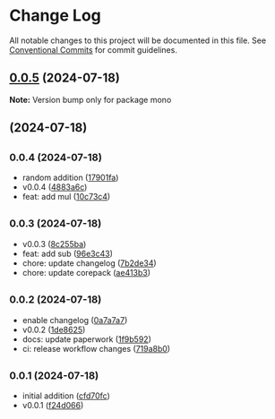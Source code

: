 # Change Log

All notable changes to this project will be documented in this file. See
[Conventional Commits](https://conventionalcommits.org) for commit guidelines.

## [0.0.5](https://github.com/barelyhuman/mono/compare/v0.0.4...v0.0.5) (2024-07-18)

**Note:** Version bump only for package mono

## (2024-07-18)

## <small>0.0.4 (2024-07-18)</small>

- random addition
  ([17901fa](https://github.com/barelyhuman/mono/commit/17901fa))
- v0.0.4 ([4883a6c](https://github.com/barelyhuman/mono/commit/4883a6c))
- feat: add mul ([10c73c4](https://github.com/barelyhuman/mono/commit/10c73c4))

## <small>0.0.3 (2024-07-18)</small>

- v0.0.3 ([8c255ba](https://github.com/barelyhuman/mono/commit/8c255ba))
- feat: add sub ([96e3c43](https://github.com/barelyhuman/mono/commit/96e3c43))
- chore: update changelog
  ([7b2de34](https://github.com/barelyhuman/mono/commit/7b2de34))
- chore: update corepack
  ([ae413b3](https://github.com/barelyhuman/mono/commit/ae413b3))

## <small>0.0.2 (2024-07-18)</small>

- enable changelog
  ([0a7a7a7](https://github.com/barelyhuman/mono/commit/0a7a7a7))
- v0.0.2 ([1de8625](https://github.com/barelyhuman/mono/commit/1de8625))
- docs: update paperwork
  ([1f9b592](https://github.com/barelyhuman/mono/commit/1f9b592))
- ci: release workflow changes
  ([719a8b0](https://github.com/barelyhuman/mono/commit/719a8b0))

## <small>0.0.1 (2024-07-18)</small>

- initial addition
  ([cfd70fc](https://github.com/barelyhuman/mono/commit/cfd70fc))
- v0.0.1 ([f24d066](https://github.com/barelyhuman/mono/commit/f24d066))

